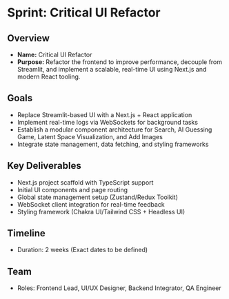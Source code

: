 # Sprint: Critical UI Refactor

## Overview

- **Name:** Critical UI Refactor
- **Purpose:** Refactor the frontend to improve performance, decouple from Streamlit, and implement a scalable, real-time UI using Next.js and modern React tooling.

## Goals

- Replace Streamlit-based UI with a Next.js + React application
- Implement real-time logs via WebSockets for background tasks
- Establish a modular component architecture for Search, AI Guessing Game, Latent Space Visualization, and Add Images
- Integrate state management, data fetching, and styling frameworks

## Key Deliverables

- Next.js project scaffold with TypeScript support
- Initial UI components and page routing
- Global state management setup (Zustand/Redux Toolkit)
- WebSocket client integration for real-time feedback
- Styling framework (Chakra UI/Tailwind CSS + Headless UI)

## Timeline

- Duration: 2 weeks (Exact dates to be defined)

## Team

- Roles: Frontend Lead, UI/UX Designer, Backend Integrator, QA Engineer 